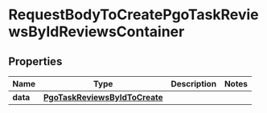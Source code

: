 

# RequestBodyToCreatePgoTaskReviewsByIdReviewsContainer


## Properties

| Name | Type | Description | Notes |
|------------ | ------------- | ------------- | -------------|
|**data** | [**PgoTaskReviewsByIdToCreate**](PgoTaskReviewsByIdToCreate.md) |  |  |



